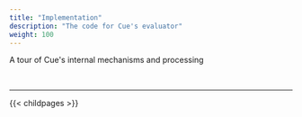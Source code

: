 ```yaml
---
title: "Implementation"
description: "The code for Cue's evaluator"
weight: 100
---
```


A tour of Cue's internal mechanisms and processing



<br>

---

{{< childpages >}}

